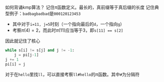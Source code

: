 如何背诵kmp算法？
记住$\pi$函数定义。最长的，真前缀等于真后缀的长度
记住典型例子：`badbagbadbad`是`000120123453`
- 其中对于`i=11, j=5`时刻（一个指向最后的`d`，一个指向`g`）
- 考察$\pi(4)=2$，而此时$\pi(11)$应当等于3，即`s[11] == s[2]`

因此就记住了核心
```python
while s[i] != s[j] and j != -1:
    j = pi[j-1]
j += 1
pi[i] = j
```

对于在`hello`里找`ll`，可以直接考察`ll#hello`的$\pi$函数。其中`#`为分隔符